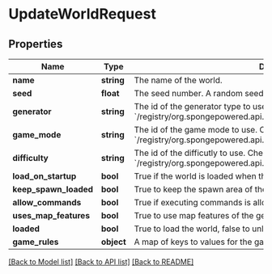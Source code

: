 # UpdateWorldRequest

## Properties
Name | Type | Description | Notes
------------ | ------------- | ------------- | -------------
**name** | **string** | The name of the world. | [optional] 
**seed** | **float** | The seed number. A random seed is generated if not provided. | [optional] 
**generator** | **string** | The id of the generator type to use. Check &#x60;/registry/org.spongepowered.api.world.GeneratorType&#x60;. | [optional] 
**game_mode** | **string** | The id of the game mode to use. Check &#x60;/registry/org.spongepowered.api.entity.living.player.gamemode.GameMode&#x60;. | [optional] 
**difficulty** | **string** | The id of the difficutly to use. Check &#x60;/registry/org.spongepowered.api.world.difficulty.Difficulty&#x60;. | [optional] 
**load_on_startup** | **bool** | True if the world is loaded when the server starts, false otherwise. | [optional] 
**keep_spawn_loaded** | **bool** | True to keep the spawn area of the world loaded, even if it is empty. | [optional] 
**allow_commands** | **bool** | True if executing commands is allowed in the world. | [optional] 
**uses_map_features** | **bool** | True to use map features of the generator (such as villages). | [optional] 
**loaded** | **bool** | True to load the world, false to unload it. | [optional] 
**game_rules** | **object** | A map of keys to values for the game rules of the world. | [optional] 

[[Back to Model list]](../README.md#documentation-for-models) [[Back to API list]](../README.md#documentation-for-api-endpoints) [[Back to README]](../README.md)


